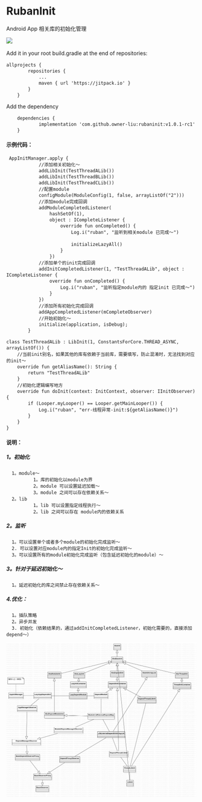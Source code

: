 # RubanInit
Android App 相关库的初始化管理

[![](https://jitpack.io/v/owner-liu/rubaninit.svg)](https://jitpack.io/#owner-liu/rubaninit)

Add it in your root build.gradle at the end of repositories:
```
allprojects {
		repositories {
			...
			maven { url 'https://jitpack.io' }
		}
	}
```

Add the dependency
```
	dependencies {
	        implementation 'com.github.owner-liu:rubaninit:v1.0.1-rc1'
	}
```

#### 示例代码：
```
 AppInitManager.apply {
            //添加相关初始化～
            addLibInit(TestThreadALib())
            addLibInit(TestThreadBLib())
            addLibInit(TestThreadCLib())
            //配置module
            configModule(ModuleConfig(1, false, arrayListOf("2")))
            //添加module完成回调
            addModuleCompletedListener(
                hashSetOf(1),
                object : ICompleteListener {
                    override fun onCompleted() {
                        Log.i("ruban", "监听到相关module 已完成～")

                        initializeLazyAll()
                    }
                })
            //添加单个的init完成回调
            addInitCompletedListener(1, "TestThreadALib", object : ICompleteListener {
                override fun onCompleted() {
                    Log.i("ruban", "监听指定module内的 指定init 已完成～")
                }
            })
            //添加所有初始化完成回调
            addAppCompletedListener(mCompleteObserver)
            //开始初始化～
            initialize(application, isDebug);
        }
```
```
class TestThreadALib : LibInit(1, ConstantsForCore.THREAD_ASYNC, arrayListOf()) {
    //当前init别名，如果其他的库有依赖于当前库，需要填写，防止混淆时，无法找到对应的init～
    override fun getAliasName(): String {
        return "TestThreadALib"
    }
    //初始化逻辑编写地方
    override fun doInit(context: InitContext, observer: IInitObserver) {
        if (Looper.myLooper() == Looper.getMainLooper()) {
            Log.i("ruban", "err-线程异常-init:${getAliasName()}")
        }
    }
}
```

#### 说明：
##### 1。初始化
      1。module～
              1。库的初始化以module为界
              2。module 可以设置延迟加载～
              3。module 之间可以存在依赖关系～
      2。lib
              1。lib 可以设置指定线程执行～
              2。lib 之间可以存在 module内的依赖关系

 ##### 2。监听
      1。可以设置单个或者多个module的初始化完成监听～
      2. 可以设置对应module内的指定Init的初始化完成监听～
      3。可以设置所有的module初始化完成监听（包含延迟初始化的module）～

 ##### 3。针对于延迟初始化～
      1。延迟初始化的库之间禁止存在依赖关系～

 ##### 4.优化：
      1。插队策略
      2。异步并发
      3. 初始化（依赖结果的，通过addInitCompletedListener，初始化需要的，直接添加depend～）

![](https://github.com/owner-liu/pic/blob/master/ruban_uml.jpg)
